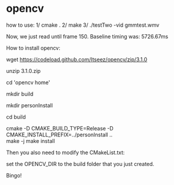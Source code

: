 # opencv

how to use:
1/ cmake .
2/ make
3/ ./testTwo -vid gmmtest.wmv

Now, we just read until frame 150. Baseline timing was: 5726.67ms

How to install opencv:

wget https://codeload.github.com/Itseez/opencv/zip/3.1.0    

unzip 3.1.0.zip   

cd 'opencv home'    

mkdir build    

mkdir personInstall    

cd build   

cmake -D CMAKE_BUILD_TYPE=Release -D CMAKE_INSTALL_PREFIX=../personInstall ..    
make -j   make install

Then you also need to modify the CMakeList.txt:

set the OPENCV_DIR to the build folder that you just created. 


Bingo!



